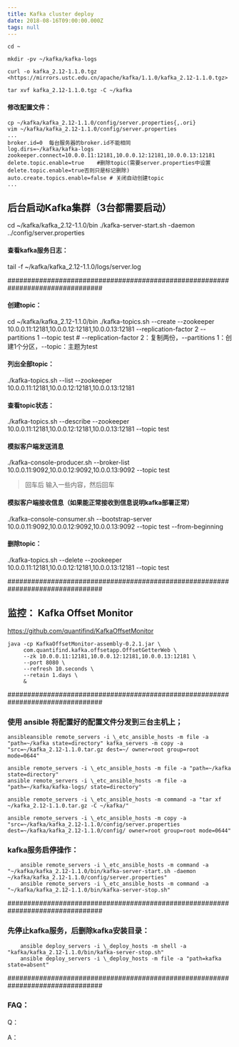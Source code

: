 ```yaml
---
title: Kafka cluster deploy
date: 2018-08-16T09:00:00.000Z
tags: null
---
```

```
cd ~

mkdir -pv ~/kafka/kafka-logs

curl -o kafka_2.12-1.1.0.tgz <https://mirrors.ustc.edu.cn/apache/kafka/1.1.0/kafka_2.12-1.1.0.tgz>

tar xvf kafka_2.12-1.1.0.tgz -C ~/kafka
```



#### 修改配置文件：

<!-- more -->
    cp ~/kafka/kafka_2.12-1.1.0/config/server.properties{,.ori}
    vim ~/kafka/kafka_2.12-1.1.0/config/server.properties
    ...
    broker.id=0  每台服务器的broker.id不能相同
    log.dirs=~/kafka/kafka-logs
    zookeeper.connect=10.0.0.11:12181,10.0.0.12:12181,10.0.0.13:12181
    delete.topic.enable=true    #删除topic(需要server.properties中设置delete.topic.enable=true否则只是标记删除)
    auto.create.topics.enable=false # 关闭自动创建topic
    ...


## 后台启动Kafka集群（3台都需要启动）

cd ~/kafka/kafka_2.12-1.1.0/bin
./kafka-server-start.sh -daemon ../config/server.properties

#### 查看kafka服务日志：

tail -f ~/kafka/kafka_2.12-1.1.0/logs/server.log

\################################################################################

#### 创建topic：

cd ~/kafka/kafka_2.12-1.1.0/bin
./kafka-topics.sh --create --zookeeper 10.0.0.11:12181,10.0.0.12:12181,10.0.0.13:12181 --replication-factor 2 --partitions 1 --topic test  #  --replication-factor 2：复制两份，--partitions 1：创建1个分区，--topic：主题为test

#### 列出全部topic：

./kafka-topics.sh --list --zookeeper 10.0.0.11:12181,10.0.0.12:12181,10.0.0.13:12181

#### 查看topic状态：

./kafka-topics.sh --describe --zookeeper 10.0.0.11:12181,10.0.0.12:12181,10.0.0.13:12181 --topic test

#### 模拟客户端发送消息

./kafka-console-producer.sh --broker-list 10.0.0.11:9092,10.0.0.12:9092,10.0.0.13:9092 --topic test

> 回车后 输入一些内容，然后回车

#### 模拟客户端接收信息（如果能正常接收到信息说明kafka部署正常）

./kafka-console-consumer.sh --bootstrap-server 10.0.0.11:9092,10.0.0.12:9092,10.0.0.13:9092 --topic test --from-beginning

#### 删除topic：

./kafka-topics.sh --delete --zookeeper 10.0.0.11:12181,10.0.0.12:12181,10.0.0.13:12181 --topic test

\################################################################################

## 监控： Kafka Offset Monitor

<https://github.com/quantifind/KafkaOffsetMonitor>

    java -cp KafkaOffsetMonitor-assembly-0.2.1.jar \
         com.quantifind.kafka.offsetapp.OffsetGetterWeb \
         --zk 10.0.0.11:12181,10.0.0.12:12181,10.0.0.13:12181 \
         --port 8080 \
         --refresh 10.seconds \
         --retain 1.days \
         &

\################################################################################

### 使用 ansible 将配置好的配置文件分发到三台主机上；

    ansibleansible remote_servers -i \_etc_ansible_hosts -m file -a "path=~/kafka state=directory" kafka_servers -m copy -a "src=~/kafka_2.12-1.1.0.tar.gz dest=~/ owner=root group=root mode=0644"
    
    ansible remote_servers -i \_etc_ansible_hosts -m file -a "path=~/kafka state=directory"
    ansible remote_servers -i \_etc_ansible_hosts -m file -a "path=~/kafka/kafka-logs/ state=directory"
    
    ansible remote_servers -i \_etc_ansible_hosts -m command -a "tar xf ~/kafka_2.12-1.1.0.tar.gz -C ~/kafka/"
    
    ansible remote_servers -i \_etc_ansible_hosts -m copy -a "src=~/kafka/kafka_2.12-1.1.0/config/server.properties dest=~/kafka/kafka_2.12-1.1.0/config/ owner=root group=root mode=0644"

### kafka服务启停操作：

        ansible remote_servers -i \_etc_ansible_hosts -m command -a "~/kafka/kafka_2.12-1.1.0/bin/kafka-server-start.sh -daemon ~/kafka/kafka_2.12-1.1.0/config/server.properties"
        ansible remote_servers -i \_etc_ansible_hosts -m command -a "~/kafka/kafka_2.12-1.1.0/bin/kafka-server-stop.sh"

\################################################################################

### 先停止kafka服务，后删除kafka安装目录：

        ansible deploy_servers -i \_deploy_hosts -m shell -a "kafka/kafka_2.12-1.1.0/bin/kafka-server-stop.sh"
        ansible deploy_servers -i \_deploy_hosts -m file -a "path=kafka state=absent"

\################################################################################

### FAQ：

Q：

A：
